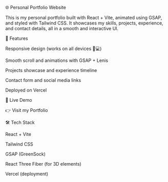 🌐 Personal Portfolio Website

This is my personal portfolio built with React + Vite, animated using GSAP, and styled with Tailwind CSS.
It showcases my skills, projects, experience, and contact details, all in a smooth and interactive UI.

🚀 Features

Responsive design (works on all devices 📱💻)

Smooth scroll and animations with GSAP + Lenis

Projects showcase and experience timeline

Contact form and social media links

Deployed on Vercel

🔗 Live Demo

👉 Visit my Portfolio

🛠️ Tech Stack

React + Vite

Tailwind CSS

GSAP (GreenSock)

React Three Fiber (for 3D elements)

Vercel (deployment)
